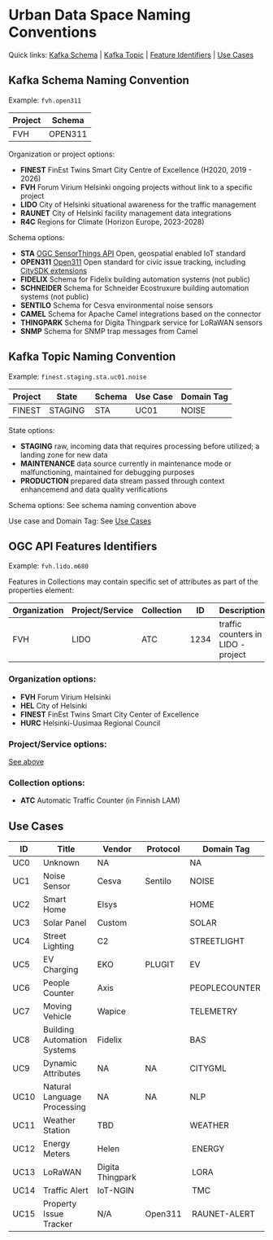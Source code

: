# Urban Data Space Naming Conventions

Quick links: [Kafka Schema](#kafka-schema-naming-convention) | 
[Kafka Topic](#kafka-topic-naming-convention) | 
[Feature Identifiers](#ogc-api-features-identifiers) | 
[Use Cases](#use-cases)


## Kafka Schema Naming Convention

Example: `fvh.open311`

| Project | Schema |
| --- | --- |
| FVH | OPEN311 | 

Organization or project options:
- **FINEST** FinEst Twins Smart City Centre of Excellence (H2020, 2019 - 2026)
- **FVH** Forum Virium Helsinki ongoing projects without link to a specific project
- **LIDO** City of Helsinki situational awareness for the traffic management
- **RAUNET** City of Helsinki facility management data integrations
- **R4C** Regions for Climate (Horizon Europe, 2023-2028)

Schema options:
- **STA** [OGC SensorThings API](https://www.ogc.org/standards/sensorthings) Open, geospatial enabled IoT standard
- **OPEN311** [Open311](https://www.open311.org/) Open standard for civic issue tracking, including [CitySDK extensions](https://dev.hel.fi/apis/open311)
- **FIDELIX** Schema for Fidelix building automation systems (not public)
- **SCHNEIDER** Schema for Schneider Ecostruxure building automation systems (not public)
- **SENTILO** Schema for Cesva environmental noise sensors
- **CAMEL** Schema for Apache Camel integrations based on the connector
- **THINGPARK** Schema for Digita Thingpark service for LoRaWAN sensors
- **SNMP** Schema for SNMP trap messages from Camel

## Kafka Topic Naming Convention

Example: `finest.staging.sta.uc01.noise`

| Project | State | Schema | Use Case | Domain Tag |
| -------- | -------- | --- | ---- | -------- |
| FINEST | STAGING | STA | UC01 | NOISE |

State options:
- **STAGING** raw, incoming data that requires processing before utilized; a landing zone for new data
- **MAINTENANCE** data source currently in maintenance mode or malfunctioning, maintained for debugging purposes
- **PRODUCTION** prepared data stream passed through context enhancemend and data quality verifications

Schema options:
See schema naming convention above

Use case and Domain Tag:
See [Use Cases](#finest-twins-use-cases)

## OGC API Features Identifiers

Example: `fvh.lido.m680`

Features in Collections may contain specific set of attributes as part of the properties element:

| Organization | Project/Service | Collection | ID | Description |
| --- | --- | --- | --- | --- |
| FVH | LIDO | ATC | 1234 | traffic counters in LIDO -project |

### Organization options:

- **FVH** Forum Virium Helsinki
- **HEL** City of Helsinki
- **FINEST** FinEst Twins Smart City Center of Excellence
- **HURC** Helsinki-Uusimaa Regional Council

### Project/Service options:
[See above](#kafka-schema-naming-convention)

### Collection options:
- **ATC** Automatic Traffic Counter (in Finnish LAM)

## Use Cases

| ID  | Title | Vendor | Protocol | Domain Tag |
| ------------- | ------------- | ------------- | ---------- | ---------- |
| UC0  | Unknown | NA  | | NA |
| UC1  | Noise Sensor | Cesva | Sentilo | NOISE |
| UC2 | Smart Home | Elsys |  | HOME |
| UC3 | Solar Panel | Custom |  | SOLAR |
| UC4 | Street Lighting | C2 | | STREETLIGHT |
| UC5 | EV Charging | EKO | PLUGIT | EV |
| UC6 | People Counter | Axis | | PEOPLECOUNTER |
| UC7 | Moving Vehicle | Wapice | | TELEMETRY |
| UC8 | Building Automation Systems | Fidelix | |  BAS |
| UC9 | Dynamic Attributes | NA | NA | CITYGML |
| UC10 | Natural Language Processing | NA | NA |  NLP |
| UC11 | Weather Station | TBD | | WEATHER |
| UC12 | Energy Meters | Helen | | ENERGY |
| UC13 | LoRaWAN | Digita Thingpark | | LORA |
| UC14 | Traffic Alert | IoT-NGIN | | TMC |
| UC15 | Property Issue Tracker | N/A | Open311 | RAUNET-ALERT |

